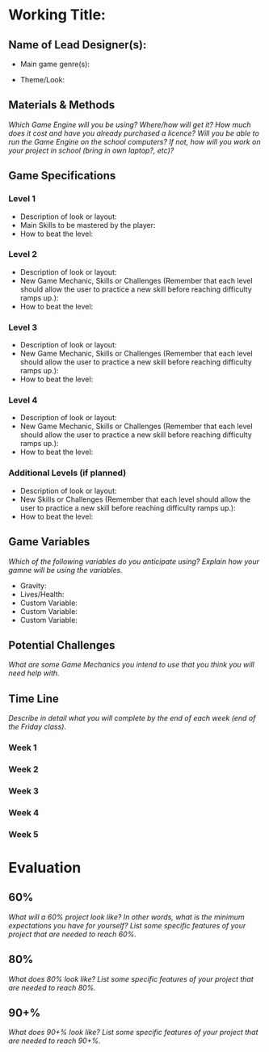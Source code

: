 # Working Title:
## Name of Lead Designer(s): 

* Main game genre(s): 

* Theme/Look:

## Materials & Methods
_Which Game Engine will you be using? Where/how will get it? How much does it cost and have you already purchased a licence? Will you be able to run the Game Engine on the school computers? If not, how will you work on your project in school (bring in own laptop?, etc)?_

## Game Specifications
### Level 1
* Description of look or layout:
* Main Skills to be mastered by the player:
* How to beat the level:

### Level 2
* Description of look or layout:
* New Game Mechanic, Skills or Challenges (Remember that each level should allow the user to practice a new skill before reaching difficulty ramps up.):
* How to beat the level:

### Level 3
* Description of look or layout:
* New Game Mechanic, Skills or Challenges (Remember that each level should allow the user to practice a new skill before reaching difficulty ramps up.):
* How to beat the level:

### Level 4
* Description of look or layout:
* New Game Mechanic, Skills or Challenges (Remember that each level should allow the user to practice a new skill before reaching difficulty ramps up.):
* How to beat the level:

### Additional Levels (if planned)
* Description of look or layout:
* New Skills or Challenges (Remember that each level should allow the user to practice a new skill before reaching difficulty ramps up.):
* How to beat the level:

## Game Variables
_Which of the following variables do you anticipate using? Explain how your gamne will be using the variables._
* Gravity:
* Lives/Health:
* Custom Variable:
* Custom Variable:
* Custom Variable:

## Potential Challenges
_What are some Game Mechanics you intend to use that you think you will need help with._

## Time Line
_Describe in detail what you will complete by the end of each week (end of the Friday class)._

### Week 1

### Week 2

### Week 3

### Week 4

### Week 5

# Evaluation
## 60%
_What will a 60% project look like?  In other words, what is the minimum expectations you have for yourself?  List some specific features of your project that are needed to reach 60%._

## 80%
_What does 80% look like?   List some specific features of your project that are needed to reach 80%._

## 90+%
_What does 90+% look like?   List some specific features of your project that are needed to reach 90+%._



